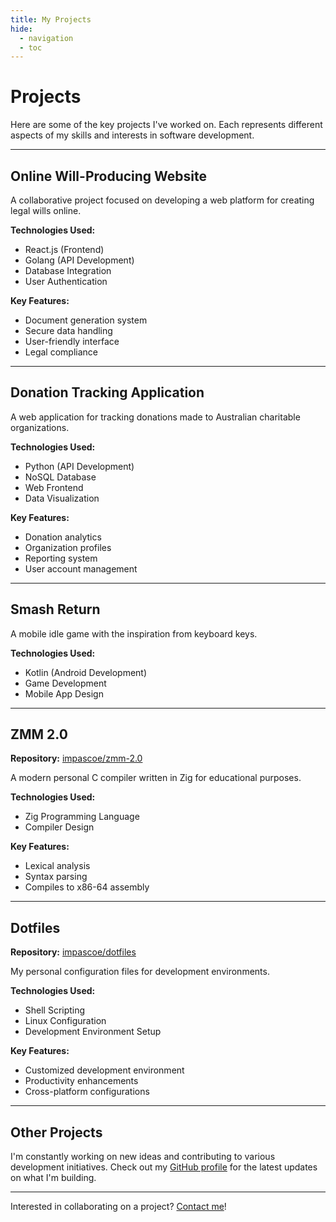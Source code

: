 ```yaml
---
title: My Projects
hide:
  - navigation
  - toc
---
```


# Projects

Here are some of the key projects I've worked on. Each represents different aspects of my skills and interests in software development.

---

## Online Will-Producing Website
A collaborative project focused on developing a web platform for creating legal wills online.

**Technologies Used:**

- React.js (Frontend)
- Golang (API Development)
- Database Integration
- User Authentication

**Key Features:**

- Document generation system
- Secure data handling
- User-friendly interface
- Legal compliance

---

## Donation Tracking Application

A web application for tracking donations made to Australian charitable organizations.

**Technologies Used:**

- Python (API Development)
- NoSQL Database
- Web Frontend
- Data Visualization

**Key Features:**

- Donation analytics
- Organization profiles
- Reporting system
- User account management

---

## Smash Return

A mobile idle game with the inspiration from keyboard keys.

**Technologies Used:**

- Kotlin (Android Development)
- Game Development
- Mobile App Design

---

## ZMM 2.0

**Repository:** [impascoe/zmm-2.0](https://github.com/impascoe/zmm-2.0)

A modern personal C compiler written in Zig for educational purposes.

**Technologies Used:**

- Zig Programming Language
- Compiler Design

**Key Features:**

- Lexical analysis
- Syntax parsing
- Compiles to x86-64 assembly

---

## Dotfiles

**Repository:** [impascoe/dotfiles](https://github.com/impascoe/dotfiles)

My personal configuration files for development environments.

**Technologies Used:**

- Shell Scripting
- Linux Configuration
- Development Environment Setup

**Key Features:**

- Customized development environment
- Productivity enhancements
- Cross-platform configurations

---

## Other Projects

I'm constantly working on new ideas and contributing to various development initiatives. Check out my [GitHub profile](https://github.com/impascoe) for the latest updates on what I'm building.

---

Interested in collaborating on a project? [Contact me](mailto:isaacmpascoe@gmail.com)!
